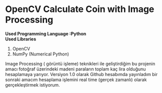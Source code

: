 # OpenCV Calculate Coin with Image Processing
<b>Used Programming Language :Python</b><br>
<b>Used Libraries</b>
<ol>
 <li>OpenCV</li>
 <li>NumPy (Numerical Python)</li>
</ol>
Image Processing ( görüntü işleme) teknikleri ile geliştirdiğim bu projenin amacı fotoğraf üzerindeki madeni paraların toplam kaç lira olduğunu hesaplamaya yarıyor. Versiyon 1.0 olarak Github hesabımda yayınladım bir sonraki amacım hesaplama işlemini real time (gerçek zamanlı) olarak gerçekleştirmek istiyorum.
